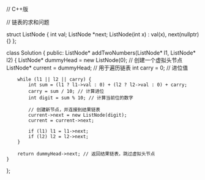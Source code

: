 // C++版

// 链表的求和问题

struct ListNode {
    int val;
    ListNode *next;
    ListNode(int x) : val(x), next(nullptr) {}
};

class Solution {
public:
    ListNode* addTwoNumbers(ListNode* l1, ListNode* l2) {
        ListNode* dummyHead = new ListNode(0); // 创建一个虚拟头节点
        ListNode* current = dummyHead; // 用于遍历链表
        int carry = 0; // 进位值

        while (l1 || l2 || carry) {
            int sum = (l1 ? l1->val : 0) + (l2 ? l2->val : 0) + carry;
            carry = sum / 10; // 计算进位
            int digit = sum % 10; // 计算当前位的数字

            // 创建新节点，并连接到结果链表
            current->next = new ListNode(digit);
            current = current->next;

            if (l1) l1 = l1->next;
            if (l2) l2 = l2->next;
        }

        return dummyHead->next; // 返回结果链表，跳过虚拟头节点
    }
};